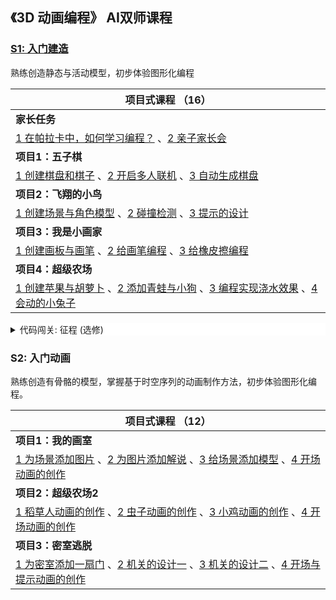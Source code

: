 ## 《3D 动画编程》 AI双师课程

### [S1: 入门建造](/official/open/lessons/s1/index)
熟练创造静态与活动模型，初步体验图形化编程

| 项目式课程 （16）|
|-----|
| **家长任务** | 
| [1 在帕拉卡中，如何学习编程？](/official/open/lessons/how_to_learn_programming) 、[2 亲子家长会](/official/open/lessons/prepare/parent_meeting) |
| **项目1：五子棋** | 
| [1 创建棋盘和棋子](/official/open/lessons/s1/1_1) 、[2 开启多人联机](/official/open/lessons/s1/1_2) 、[3 自动生成棋盘](/official/open/lessons/s1/1_3) |
| **项目2：飞翔的小鸟** |
| [1 创建场景与角色模型](/official/open/lessons/s1/2_1) 、[2 碰撞检测](/official/open/lessons/s1/2_2) 、[3 提示的设计](/official/open/lessons/s1/2_3) |
| **项目3：我是小画家** |
| [1 创建画板与画笔](/official/open/lessons/s1/3_1) 、[2 给画笔编程](/official/open/lessons/s1/3_2) 、[3 给橡皮擦编程](/official/open/lessons/s1/3_3) |
| **项目4：超级农场** |
| [1 创建苹果与胡萝卜](/official/open/lessons/s1/4_1) 、[2 添加青蛙与小狗](/official/open/lessons/s1/4_2) 、[3 编程实现浇水效果](/official/open/lessons/s1/4_3) 、[4 会动的小兔子](/official/open/lessons/s1/4_4)|



<details style="background-color:white">
  <summary>代码闯关: 征程 (选修)</summary><p>

《征程》是以红军长征为背景的趣味编程课，用户用代码控制红军战士完成一个个有趣的挑战。 

| 征程 (13)|
|-----|
| [1 红色摇篮瑞金](/official/open/lessons/zhengcheng/1) 、[2 血战湘江](/official/open/lessons/zhengcheng/2) 、[3 遵义会议](/official/open/lessons/zhengcheng/3) 、[4 四渡赤水](/official/open/lessons/zhengcheng/4) |
| [5 巧渡金沙江](/official/open/lessons/zhengcheng/5) 、[6 强渡大渡河](/official/open/lessons/zhengcheng/6) 、[7 飞夺泸定桥](/official/open/lessons/zhengcheng/7) 、[8 爬雪山](/official/open/lessons/zhengcheng/8) |
| [9 懋功会师](/official/open/lessons/zhengcheng/9) 、[10 过草地](/official/open/lessons/zhengcheng/10) 、[11 激战腊子口](/official/open/lessons/zhengcheng/11) 、[12 大会师](/official/open/lessons/zhengcheng/12) 、[13 延安](/official/open/lessons/zhengcheng/13) |

</p></details>

### S2: 入门动画
熟练创造有骨骼的模型，掌握基于时空序列的动画制作方法，初步体验图形化编程。

| 项目式课程 （12）|
|-----|
| **项目1：我的画室** |
| [1 为场景添加图片](official/open/lessons/s2/1_1) 、[2 为图片添加解说](official/open/lessons/s2/1_2) 、[3 给场景添加模型](official/open/lessons/s2/1_3) 、[4 开场动画的创作](official/open/lessons/s2/1_4)|
| **项目2：超级农场2** |
| [1 稻草人动画的创作](official/open/lessons/s2/2_1) 、[2 虫子动画的创作](official/open/lessons/s2/2_2) 、[3 小鸡动画的创作](official/open/lessons/s2/2_3) 、[4 开场动画的创作](official/open/lessons/s2/2_4)|
| **项目3：密室逃脱** |
| [1 为密室添加一扇门](official/open/lessons/s2/3_1) 、[2 机关的设计一](official/open/lessons/s2/3_2) 、[3 机关的设计二](official/open/lessons/s2/3_3) 、[4 开场与提示动画的创作](official/open/lessons/s2/3_4)|